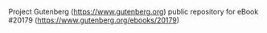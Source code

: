 Project Gutenberg (https://www.gutenberg.org) public repository for eBook #20179 (https://www.gutenberg.org/ebooks/20179)
